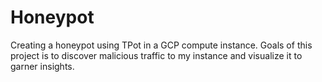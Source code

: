 # Honeypot
Creating a honeypot using TPot in a GCP compute instance. Goals of this project is to discover malicious traffic to my instance and visualize it to garner insights.
